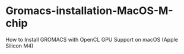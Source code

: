 # Gromacs-installation-MacOS-M-chip
How to Install GROMACS with OpenCL GPU Support on macOS (Apple Silicon M4)
